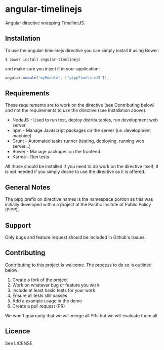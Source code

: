 angular-timelinejs
==================

Angular directive wrapping TimelineJS.

Installation
------------

To use the angular-timelinejs directive you can simply install it using Bower:

```
$ bower install angular-timelinejs
```

and make sure you inject it in your application:

```javascript
angular.module('myModule', ['pippTimelineJS']);
```

Requirements
------------

These requirements are to work *on* the directive (see Contributing below) and not the requirements to *use* the directive (see Installation above).

* NodeJS - Used to run test, deploy distributables, run development web server
* npm - Manage Javascript packages on the server (i.e. development machine)
* Grunt - Automated tasks runner (testing, deploying, running web server...)
* Bower - Manage packages on the frontend
* Karma - Run tests

All those should be installed if you need to do work on the directive itself; it is not needed if you simply desire to use the directive as it is offered.

General Notes
-------------

The pipp prefix on directive names is the namespace portion as this was initially developed within a project at the Pacific Insitute of Public Policy (PiPP).

Support
-------

Only bugs and feature request should be included in Github's Issues.

Contributing
------------

Contributing to this project is welcome. The process to do so is outlined below:

1. Create a fork of the project
2. Work on whatever bug or feature you wish
3. Include at least basic tests for your work
4. Ensure all tests still passes
5. Add a example usage in the demo
6. Create a pull request (PR)

We won't guarranty that we will merge all PRs but we will evaluate them all.

Licence
-------

See LICENSE.

